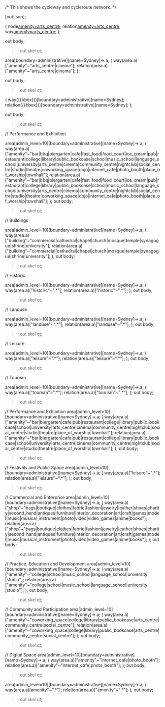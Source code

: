 /*
This shows the cycleway and cycleroute network.
*/

[out:json];

(
  node[amenity=arts_centre]({{bbox}});
  relation[amenity=arts_centre]({{bbox}});
  way[amenity=arts_centre]({{bbox}});
);

out body;
>;
out skel qt;


area[boundary=administrative][name=Sydney]->.a;
(
  way(area.a)["amenity"~"arts_centre|cinema"];
  relation(area.a)["amenity"~"arts_centre|cinema"];
);

out body;
>;
out skel qt;



(
  way({{bbox}})[boundary=administrative][name=Sydney];
  relation({{bbox}})[boundary=administrative][name=Sydney];
);

out body;
>;
out skel qt;




// Performance and Exhibition

area[admin_level=10][boundary=administrative][name=Sydney]->.a;
(
  way(area.a)["amenity"~"bar|bbq|biergarten|cafe|fast_food|food_court|ice_cream|pub|restaurant|college|library|public_bookcase|school|music_school|language_school|university|arts_centre|cinema|community_centre|nightclub|social_centre|studio|theatre|coworking_space|dojo|internet_cafe|photo_booth|place_of_worship|townhall"];
  relation(area.a)["amenity"~"bar|bbq|biergarten|cafe|fast_food|food_court|ice_cream|pub|restaurant|college|library|public_bookcase|school|music_school|language_school|university|arts_centre|cinema|community_centre|nightclub|social_centre|studio|theatre|coworking_space|dojo|internet_cafe|photo_booth|place_of_worship|townhall"];
);
out body;
>;
out skel qt;

// Buildings

area[admin_level=10][boundary=administrative][name=Sydney]->.a;
(
  way(area.a)["building"~"commercial|cathedral|chapel|church|mosque|temple|synagogue|shrine|university"];
  relation(area.a)["building"~"commercial|cathedral|chapel|church|mosque|temple|synagogue|shrine|university"];
);
out body;
>;
out skel qt;



// Historic

area[admin_level=10][boundary=administrative][name=Sydney]->.a;
(
  way(area.a)["historic"~".*"];
  relation(area.a)["historic"~".*"];
);
out body;
>;
out skel qt;

// Landuse

area[admin_level=10][boundary=administrative][name=Sydney]->.a;
(
  way(area.a)["landuse"~".*"];
  relation(area.a)["landuse"~".*"];
);
out body;
>;
out skel qt;


// Leisure

area[admin_level=10][boundary=administrative][name=Sydney]->.a;
(
  way(area.a)["leisure"~".*"];
  relation(area.a)["leisure"~".*"];
);
out body;
>;
out skel qt;


// Tourism

area[admin_level=10][boundary=administrative][name=Sydney]->.a;
(
  way(area.a)["tourism"~".*"];
  relation(area.a)["tourism"~".*"];
);
out body;
>;
out skel qt;

// Performance and Exhibition
area[admin_level=10][boundary=administrative][name=Sydney]->.a;
(
  way(area.a)["amenity"~"bar|biergarten|cafe|pub|restaurant|college|library|public_bookcase|school|university|arts_centre|cinema|community_centre|nightclub|social_centre|studio|theatre|place_of_worship|townhall"];
  relation(area.a)["amenity"~"bar|biergarten|cafe|pub|restaurant|college|library|public_bookcase|school|university|arts_centre|cinema|community_centre|nightclub|social_centre|studio|theatre|place_of_worship|townhall"];
);
out body;
>;
out skel qt;

// Festivals and Public Space
area[admin_level=10][boundary=administrative][name=Sydney]->.a;
(
  way(area.a)["leisure"~".*"];
  relation(area.a)["leisure"~".*"];
);
out body;
>;
out skel qt;

// Commercial and Enterprise
area[admin_level=10][boundary=administrative][name=Sydney]->.a;
(
  way(area.a)["shop"~"bags|boutique|clothes|fabric|fashion|jewelry|leather|shoes|charity|second_hand|antiques|furniture|interior_decoration|art|craft|games|model|music|musical_instrument|photo|video|video_games|anime|books"];
  relation(area.a)["shop"~"bags|boutique|clothes|fabric|fashion|jewelry|leather|shoes|charity|second_hand|antiques|furniture|interior_decoration|art|craft|games|model|music|musical_instrument|photo|video|video_games|anime|books"];
);
out body;
>;
out skel qt;

// Practice, Education and Development
area[admin_level=10][boundary=administrative][name=Sydney]->.a;
(
  way(area.a)["amenity"~"college|school|music_school|language_school|university |studio"];
  relation(area.a)["amenity"~"college|school|music_school|language_school|university |studio"];
);
out body;
>;
out skel qt;

// Community and Participation
area[admin_level=10][boundary=administrative][name=Sydney]->.a;
(
  way(area.a)["amenity"~"coworking_space|college|library|public_bookcase|arts_centre|community_centre|social_centre"];
  relation(area.a)["amenity"~"coworking_space|college|library|public_bookcase|arts_centre|community_centre|social_centre"];
);
out body;
>;
out skel qt;

// Digital Space
area[admin_level=10][boundary=administrative][name=Sydney]->.a;
(
  way(area.a)["amenity"~"internet_cafe|photo_booth"];
  relation(area.a)["amenity"~"internet_cafe|photo_booth"];
);
out body;
>;
out skel qt;


area[admin_level=10][boundary=administrative][name=Sydney]->.a;
(
  way(area.a)[amenity"~".*"];
  relation(area.a)["amenity"~".*"];
);
out body;
>;
out skel qt;

